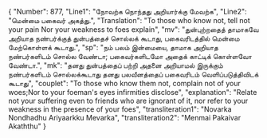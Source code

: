 {
  "Number": 877,
  "Line1": "நோவற்க நொந்தது அறியார்க்கு மேவற்க",
  "Line2": "மென்மை பகைவர் அகத்து.",
  "Translation": "To those who know not, tell not your pain Nor your weakness to foes explain",
  "mv": "துன்புற்றதைத் தாமாகவே அறியாத நண்பர்க்குத் துன்பத்தைச் சொல்லக் கூடாது, பகைவரிடத்தில் மென்மை மேற்கொள்ளக் கூடாது.",
  "sp": "நம் பலம் இன்மையை, தாமாக அறியாத நண்பர்களிடம் சொல்ல வேண்டா; பகைவர்களிடமோ அதைக் காட்டிக் கொள்ளவோ வேண்டா.",
  "mk": "தனது துன்பத்தைப் பற்றி அதனை அறியாமல் இருக்கும் நண்பர்களிடம் சொல்லக்கூடாது தனது பலவீனத்தைப் பகைவரிடம் வெளிப்படுத்திவிடக் கூடாது",
  "couplet": "To those who know them not, complain not of your woes;Nor to your foeman's eyes infirmities disclose",
  "explanation": "Relate not your suffering even to friends who are ignorant of it, nor refer to your weakness in the presence of your foes",
  "transliteration1": "Novarka Nondhadhu Ariyaarkku Mevarka",
  "transliteration2": "Menmai Pakaivar Akaththu"
}
